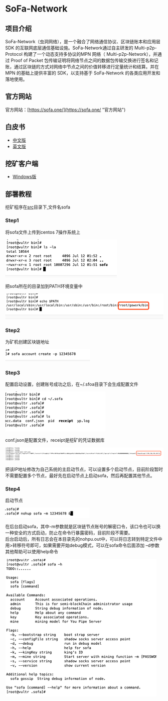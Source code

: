 # SoFa-Network
## 项目介绍 
SoFa-Network（虫洞网络），是一个融合了网络通信协议、区块链账本和应用层 SDK 的互联网底层通信基础设施。SoFa-Network通过自主研发的 Multi-p2p-Protocol 构建了一个动态支持多协议的MPN 网络（ Multi-p2p-Network），并通过 Proof of Packet 包传输证明将网络节点之间的数据包传输交换进行签名和记账，通过区块链的方式对网络中节点之间的价值转移进行定量统计和结算。并在MPN 的基础上提供丰富的 SDK，以支持基于 SoFa-Network 的各类应用开发和落地使用。 

## 官方网站
官方网站：[https://sofa.one/](https://sofa.one/ "官方网站")

## 白皮书
* [中文版](./sofa-network项目白皮书.pdf)  
* [英文版](./sofa-network-white-paper.pdf)

## 挖矿客户端
* [Windows版](./src/SoFa-Network-Miner_V0.0.1_Setup.exe)  


## 部署教程
挖矿程序在[src](./src)目录下,文件名sofa
### Step1
将sofa文件上传到centos 7操作系统上  

![](./images/step1-1.png)

把sofa所在的目录加到PATH环境变量中  

![](./images/step1-2.png)

### Step2
为矿机创建区块链地址  

![](./images/step2-1.png)

### Step3
配置启动设置，创建账号成功之后，在~/.sfoa目录下会生成配置文件  

![](./images/step3-1.png)

conf.json是配置文件，receipt是挖矿的凭证数据库  

![](./images/step3-2.png)

把该IP地址修改为自己系统的主启动节点，可以设置多个启动节点，目前阶段暂时不需要配置多个节点，最好先在启动节点上启动sofa，然后再配置其他节点。

### Step4
启动节点   

![](./images/step4-1.png)

在后台启动sofa，其中-m参数就是区块链节点账号的解密口令，该口令也可以换一种安全的方式启动，防止在命令行暴露密码，目前阶段不需要。  
后台启动后，所有日志会在本目录先的nohpu.out中，可以将日志转到特定文件中用>转移符号即可，如果需要开始debug模式，可以在sofa命令后面添加 –d参数  
其他帮助可以使用help命令

![](./images/step4-2.png)


